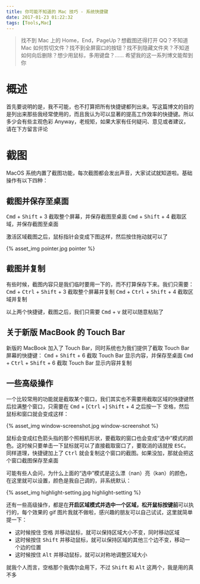 ```yaml
---
title: 你可能不知道的 Mac 技巧 - 系统快捷键
date: 2017-01-23 01:22:32
tags: [Tools,Mac]
---
```

> 找不到 Mac 上的 Home，End，PageUp？想截图还得打开 QQ？不知道 Mac 如何剪切文件？找不到全屏窗口的按钮？找不到隐藏文件夹？不知道如何向后删除？想少用鼠标，多用键盘？……
> 希望我的这一系列博文能帮到你

# 概述
首先要说明的是，我不可能，也不打算把所有快捷键都列出来。写这篇博文的目的是列出来那些我经常使用的，而且我认为可以显著的提高工作效率的快捷键。所以多少会有些主观色彩
Anyway，老规矩，如果大家有任何疑问、意见或者建议，请在下方留言评论
# 截图
MacOS 系统内置了截图功能，每次截图都会发出声音，大家试试就知道啦。基础操作有以下四种：

## 截图并保存至桌面
<kbd>Cmd</kbd> + <kbd>Shift</kbd> + 3 截取整个屏幕，并保存截图至桌面
<kbd>Cmd</kbd> + <kbd>Shift</kbd> + 4 截取区域，并保存截图至桌面

激活区域截图之后，鼠标指针会变成下图这样，然后按住拖动就可以了

{% asset_img pointer.jpg pointer %}

## 截图并复制
有些时候，截图内容只是我们临时要用一下的，而不打算保存下来。我们只需要：
<kbd>Cmd</kbd> + <kbd>Ctrl</kbd> + <kbd>Shift</kbd> + 3 截取整个屏幕并复制
<kbd>Cmd</kbd> + <kbd>Ctrl</kbd> + <kbd>Shift</kbd> + 4 截取区域并复制

以上两个快捷键，截图之后，我们只需要 <kbd>Cmd</kbd> + <kbd>v</kbd> 就可以随意粘贴了

## 关于新版 MacBook 的 Touch Bar
新版的 MacBook 加入了 Touch Bar，同时系统也为我们提供了截取 Touch Bar 屏幕的快捷键：
<kbd>Cmd</kbd> + <kbd>Shift</kbd> + 6 截取 Touch Bar 显示内容，并保存至桌面
<kbd>Cmd</kbd> + <kbd>Ctrl</kbd> + <kbd>Shift</kbd> + 6 截取 Touch Bar 显示内容并复制

## 一些高级操作
一个比较常用的功能就是截取某个窗口，我们其实也不需要用截取区域的快捷键然后拉满整个窗口，只需要在 <kbd>Cmd</kbd> + [<kbd>Ctrl</kbd> +] <kbd>Shift</kbd> + 4 之后按一下 <kbd>空格</kbd>，然后鼠标和窗口就会变成这样：

{% asset_img window-screenshot.jpg window-screenshot %}

鼠标会变成红色箭头指的那个照相机形状，要截取的窗口也会变成“选中”模式的颜色。这时候只要单击一下鼠标就可以了直接截取窗口了，要取消的话就按 <kbd>ESC</kbd>。同样道理，快捷键加上了 <kbd>Ctrl</kbd> 就会复制这个窗口的截图。如果没加，那就会把这个窗口截图保存至桌面

可能有些人会问，为什么上面的“选中”模式是这么漂（nan）亮（kan）的颜色，在这里就可以设置，颜色是我自己调的，非系统默认：

{% asset_img highlight-setting.jpg highlight-setting %}

还有一些高级操作，都是在**开启区域模式并选中一个区域，松开鼠标按键前**可以执行的，每个效果的 gif 图片我就不做啦，感兴趣的朋友可以自己试试，这里就简单提一下：
- 这时候按住 <kbd>空格</kbd> 并移动鼠标，就可以保持区域大小不变，同时移动区域
- 这时候按住 <kbd>Shift</kbd> 并移动鼠标，就可以保持区域的其他三个边不变，移动一个边的位置
- 这时候按住 <kbd>Alt</kbd> 并移动鼠标，就可以对称地调整区域大小

就我个人而言，空格那个我偶尔会用下，不过 <kbd>Shift</kbd> 和 <kbd>Alt</kbd> 这两个，我是用的真不多